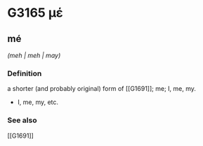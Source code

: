 # G3165 μέ

## mé

_(meh | meh | may)_

### Definition

a shorter (and probably original) form of [[G1691]]; me; I, me, my.

- I, me, my, etc.

### See also

[[G1691]]

